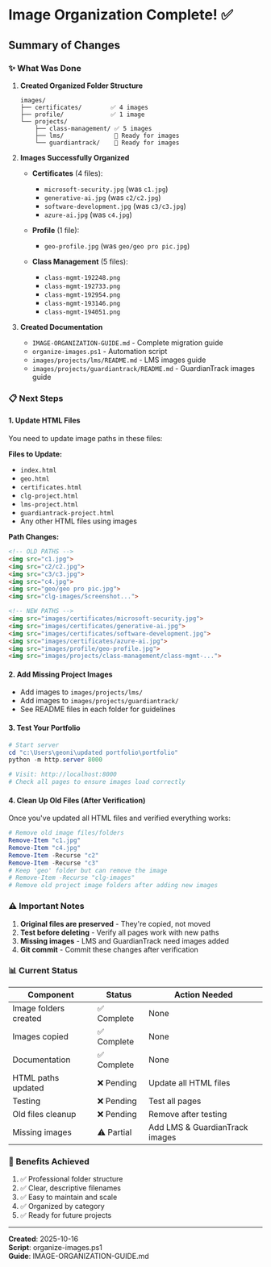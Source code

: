 # Image Organization Complete! ✅

## Summary of Changes

### ✨ What Was Done

1. **Created Organized Folder Structure**
   ```
   images/
   ├── certificates/        ✅ 4 images
   ├── profile/             ✅ 1 image
   └── projects/
       ├── class-management/ ✅ 5 images
       ├── lms/              📝 Ready for images
       └── guardiantrack/    📝 Ready for images
   ```

2. **Images Successfully Organized**
   - **Certificates** (4 files):
     - `microsoft-security.jpg` (was `c1.jpg`)
     - `generative-ai.jpg` (was `c2/c2.jpg`)
     - `software-development.jpg` (was `c3/c3.jpg`)
     - `azure-ai.jpg` (was `c4.jpg`)
   
   - **Profile** (1 file):
     - `geo-profile.jpg` (was `geo/geo pro pic.jpg`)
   
   - **Class Management** (5 files):
     - `class-mgmt-192248.png`
     - `class-mgmt-192733.png`
     - `class-mgmt-192954.png`
     - `class-mgmt-193146.png`
     - `class-mgmt-194051.png`

3. **Created Documentation**
   - `IMAGE-ORGANIZATION-GUIDE.md` - Complete migration guide
   - `organize-images.ps1` - Automation script
   - `images/projects/lms/README.md` - LMS images guide
   - `images/projects/guardiantrack/README.md` - GuardianTrack images guide

### 📋 Next Steps

#### 1. Update HTML Files
You need to update image paths in these files:

**Files to Update:**
- `index.html`
- `geo.html`
- `certificates.html`
- `clg-project.html`
- `lms-project.html`
- `guardiantrack-project.html`
- Any other HTML files using images

**Path Changes:**
```html
<!-- OLD PATHS -->
<img src="c1.jpg">
<img src="c2/c2.jpg">
<img src="c3/c3.jpg">
<img src="c4.jpg">
<img src="geo/geo pro pic.jpg">
<img src="clg-images/Screenshot...">

<!-- NEW PATHS -->
<img src="images/certificates/microsoft-security.jpg">
<img src="images/certificates/generative-ai.jpg">
<img src="images/certificates/software-development.jpg">
<img src="images/certificates/azure-ai.jpg">
<img src="images/profile/geo-profile.jpg">
<img src="images/projects/class-management/class-mgmt-...">
```

#### 2. Add Missing Project Images
- Add images to `images/projects/lms/`
- Add images to `images/projects/guardiantrack/`
- See README files in each folder for guidelines

#### 3. Test Your Portfolio
```powershell
# Start server
cd "c:\Users\geoni\updated portfolio\portfolio"
python -m http.server 8000

# Visit: http://localhost:8000
# Check all pages to ensure images load correctly
```

#### 4. Clean Up Old Files (After Verification)
Once you've updated all HTML files and verified everything works:
```powershell
# Remove old image files/folders
Remove-Item "c1.jpg"
Remove-Item "c4.jpg"
Remove-Item -Recurse "c2"
Remove-Item -Recurse "c3"
# Keep 'geo' folder but can remove the image
# Remove-Item -Recurse "clg-images"
# Remove old project image folders after adding new images
```

### ⚠️ Important Notes

1. **Original files are preserved** - They're copied, not moved
2. **Test before deleting** - Verify all pages work with new paths
3. **Missing images** - LMS and GuardianTrack need images added
4. **Git commit** - Commit these changes after verification

### 📊 Current Status

| Component | Status | Action Needed |
|-----------|--------|---------------|
| Image folders created | ✅ Complete | None |
| Images copied | ✅ Complete | None |
| Documentation | ✅ Complete | None |
| HTML paths updated | ❌ Pending | Update all HTML files |
| Testing | ❌ Pending | Test all pages |
| Old files cleanup | ❌ Pending | Remove after testing |
| Missing images | ⚠️ Partial | Add LMS & GuardianTrack images |

### 🎯 Benefits Achieved

1. ✅ Professional folder structure
2. ✅ Clear, descriptive filenames
3. ✅ Easy to maintain and scale
4. ✅ Organized by category
5. ✅ Ready for future projects

---
**Created**: 2025-10-16  
**Script**: organize-images.ps1  
**Guide**: IMAGE-ORGANIZATION-GUIDE.md  
